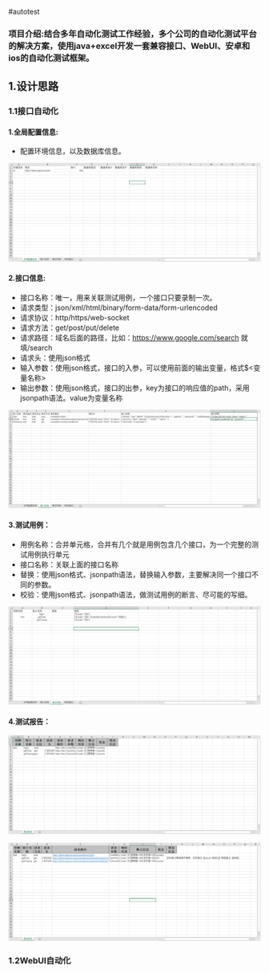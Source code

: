 #autotest

### 项目介绍:结合多年自动化测试工作经验，多个公司的自动化测试平台的解决方案，使用java+excel开发一套兼容接口、WebUI、安卓和ios的自动化测试框架。

## 1.设计思路

### 1.1接口自动化

#### 1.全局配置信息:

+ 配置环境信息，以及数据库信息。

![alt](./doc/1.png)
#### 2.接口信息:

+ 接口名称：唯一，用来关联测试用例，一个接口只要录制一次。
+ 请求类型：json/xml/html/binary/form-data/form-urlencoded
+ 请求协议：http/https/web-socket
+ 请求方法：get/post/put/delete
+ 请求路径：域名后面的路径，比如：https://www.google.com/search 就填/search
+ 请求头：使用json格式
+ 输入参数：使用json格式，接口的入参，可以使用前面的输出变量，格式$<变量名称>
+ 输出参数：使用json格式，接口的出参，key为接口的响应值的path，采用jsonpath语法。value为变量名称

![alt](./doc/2.png)
#### 3.测试用例：

+ 用例名称：合并单元格，合并有几个就是用例包含几个接口，为一个完整的测试用例执行单元
+ 接口名称：关联上面的接口名称
+ 替换：使用json格式、jsonpath语法，替换输入参数，主要解决同一个接口不同的参数。
+ 校验：使用json格式、jsonpath语法，做测试用例的断言、尽可能的写细。

![alt](./doc/3.png)

#### 4.测试报告：
 
![alt](./doc/4.png)

![alt](./doc/5.png)

### 1.2WebUI自动化
